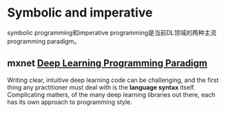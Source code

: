 # Symbolic and imperative

symbolic programming和imperative programming是当前DL领域的两种主流programming paradigm。

## mxnet [Deep Learning Programming Paradigm](https://mxnet.apache.org/versions/master/api/architecture/program_model)

Writing clear, intuitive deep learning code can be challenging, and the first thing any practitioner must deal with is the **language syntax** itself. Complicating matters, of the many deep learning libraries out there, each has its own approach to programming style.

